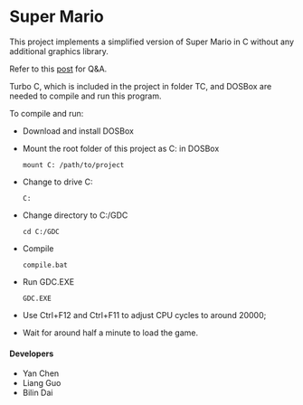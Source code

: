 Super Mario
===========
This project implements a simplified version of Super Mario in C without any additional graphics library.

Refer to this [post](https://blog.yanchen.im/2013/04/09/super-mario-in-c/) for Q&A.

Turbo C, which is included in the project in folder TC, and DOSBox are needed to compile and run this program.

To compile and run:

- Download and install DOSBox
- Mount the root folder of this project as C: in DOSBox
   
   ```
   mount C: /path/to/project
   ```
- Change to drive C:
   
   ```
   C:
   ```
- Change directory to C:/GDC
   
   ```
   cd C:/GDC
   ```
- Compile
   
   ```
   compile.bat
   ```
- Run GDC.EXE
   
   ```
   GDC.EXE
   ```
- Use Ctrl+F12 and Ctrl+F11 to adjust CPU cycles to around 20000;
- Wait for around half a minute to load the game.

#### Developers
- Yan Chen
- Liang Guo
- Bilin Dai
